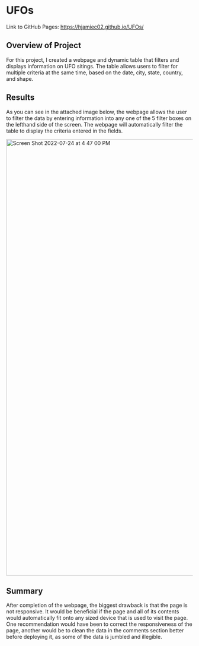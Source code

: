 # UFOs

Link to GitHub Pages: https://hjamiec02.github.io/UFOs/

## Overview of Project
For this project, I created a webpage and dynamic table that filters and displays information on UFO sitings. The table allows users to filter for multiple criteria at the same time, based on the date, city, state, country, and shape.


## Results
As you can see in the attached image below, the webpage allows the user to filter the data by entering information into any one of the 5 filter boxes on the lefthand side of the screen. The webpage will automatically filter the table to display the criteria entered in the fields.


<img width="1175" alt="Screen Shot 2022-07-24 at 4 47 00 PM" src="https://user-images.githubusercontent.com/105119531/180665269-847341ab-d07d-4a24-b9c5-e97b8d315401.png">


## Summary

After completion of the webpage, the biggest drawback is that the page is not responsive. It would be beneficial if the page and all of its contents would automatically fit onto any sized device that is used to visit the page.  One recommendation would have been to correct the responsiveness of the page, another would be to clean the data in the comments section better before deploying it, as some of the data is jumbled and illegible.  
